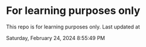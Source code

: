 # For learning purposes only
This repo is for learning purposes only.
Last updated at

Saturday, February 24, 2024 8:55:49 PM

